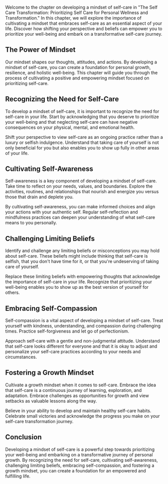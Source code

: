 
Welcome to the chapter on developing a mindset of self-care in "The Self Care Transformation: Prioritizing Self Care for Personal Wellness and Transformation." In this chapter, we will explore the importance of cultivating a mindset that embraces self-care as an essential aspect of your life. Discover how shifting your perspective and beliefs can empower you to prioritize your well-being and embark on a transformative self-care journey.

The Power of Mindset
--------------------

Our mindset shapes our thoughts, attitudes, and actions. By developing a mindset of self-care, you can create a foundation for personal growth, resilience, and holistic well-being. This chapter will guide you through the process of cultivating a positive and empowering mindset focused on prioritizing self-care.

Recognizing the Need for Self-Care
----------------------------------

To develop a mindset of self-care, it is important to recognize the need for self-care in your life. Start by acknowledging that you deserve to prioritize your well-being and that neglecting self-care can have negative consequences on your physical, mental, and emotional health.

Shift your perspective to view self-care as an ongoing practice rather than a luxury or selfish indulgence. Understand that taking care of yourself is not only beneficial for you but also enables you to show up fully in other areas of your life.

Cultivating Self-Awareness
--------------------------

Self-awareness is a key component of developing a mindset of self-care. Take time to reflect on your needs, values, and boundaries. Explore the activities, routines, and relationships that nourish and energize you versus those that drain and deplete you.

By cultivating self-awareness, you can make informed choices and align your actions with your authentic self. Regular self-reflection and mindfulness practices can deepen your understanding of what self-care means to you personally.

Challenging Limiting Beliefs
----------------------------

Identify and challenge any limiting beliefs or misconceptions you may hold about self-care. These beliefs might include thinking that self-care is selfish, that you don't have time for it, or that you're undeserving of taking care of yourself.

Replace these limiting beliefs with empowering thoughts that acknowledge the importance of self-care in your life. Recognize that prioritizing your well-being enables you to show up as the best version of yourself for others.

Embracing Self-Compassion
-------------------------

Self-compassion is a vital aspect of developing a mindset of self-care. Treat yourself with kindness, understanding, and compassion during challenging times. Practice self-forgiveness and let go of perfectionism.

Approach self-care with a gentle and non-judgmental attitude. Understand that self-care looks different for everyone and that it is okay to adjust and personalize your self-care practices according to your needs and circumstances.

Fostering a Growth Mindset
--------------------------

Cultivate a growth mindset when it comes to self-care. Embrace the idea that self-care is a continuous journey of learning, exploration, and adaptation. Embrace challenges as opportunities for growth and view setbacks as valuable lessons along the way.

Believe in your ability to develop and maintain healthy self-care habits. Celebrate small victories and acknowledge the progress you make on your self-care transformation journey.

Conclusion
----------

Developing a mindset of self-care is a powerful step towards prioritizing your well-being and embarking on a transformative journey of personal growth. By recognizing the need for self-care, cultivating self-awareness, challenging limiting beliefs, embracing self-compassion, and fostering a growth mindset, you can create a foundation for an empowered and fulfilling life.

